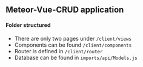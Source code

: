 ## Meteor-Vue-CRUD application

#### Folder structured
- There are only two pages under `/client/views`
- Components can be found `/client/components`
- Router is defined in `/client/router`
- Database can be found in `imports/api/Models.js`